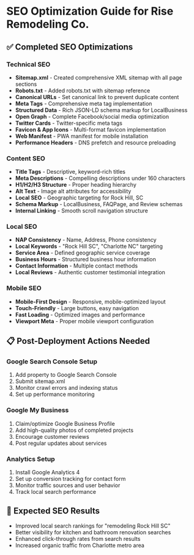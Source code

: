 # SEO Optimization Guide for Rise Remodeling Co.

## ✅ Completed SEO Optimizations

### Technical SEO
- **Sitemap.xml** - Created comprehensive XML sitemap with all page sections
- **Robots.txt** - Added robots.txt with sitemap reference
- **Canonical URLs** - Set canonical link to prevent duplicate content
- **Meta Tags** - Comprehensive meta tag implementation
- **Structured Data** - Rich JSON-LD schema markup for LocalBusiness
- **Open Graph** - Complete Facebook/social media optimization
- **Twitter Cards** - Twitter-specific meta tags
- **Favicon & App Icons** - Multi-format favicon implementation
- **Web Manifest** - PWA manifest for mobile installation
- **Performance Headers** - DNS prefetch and resource preloading

### Content SEO
- **Title Tags** - Descriptive, keyword-rich titles
- **Meta Descriptions** - Compelling descriptions under 160 characters
- **H1/H2/H3 Structure** - Proper heading hierarchy
- **Alt Text** - Image alt attributes for accessibility
- **Local SEO** - Geographic targeting for Rock Hill, SC
- **Schema Markup** - LocalBusiness, FAQPage, and Review schemas
- **Internal Linking** - Smooth scroll navigation structure

### Local SEO
- **NAP Consistency** - Name, Address, Phone consistency
- **Local Keywords** - "Rock Hill SC", "Charlotte NC" targeting
- **Service Area** - Defined geographic service coverage
- **Business Hours** - Structured business hour information
- **Contact Information** - Multiple contact methods
- **Local Reviews** - Authentic customer testimonial integration

### Mobile SEO
- **Mobile-First Design** - Responsive, mobile-optimized layout
- **Touch-Friendly** - Large buttons, easy navigation
- **Fast Loading** - Optimized images and performance
- **Viewport Meta** - Proper mobile viewport configuration

## 📋 Post-Deployment Actions Needed

### Google Search Console Setup
1. Add property to Google Search Console
2. Submit sitemap.xml
3. Monitor crawl errors and indexing status
4. Set up performance monitoring

### Google My Business
1. Claim/optimize Google Business Profile
2. Add high-quality photos of completed projects
3. Encourage customer reviews
4. Post regular updates about services

### Analytics Setup
1. Install Google Analytics 4
2. Set up conversion tracking for contact form
3. Monitor traffic sources and user behavior
4. Track local search performance

## 🎯 Expected SEO Results
- Improved local search rankings for "remodeling Rock Hill SC"
- Better visibility for kitchen and bathroom renovation searches
- Enhanced click-through rates from search results
- Increased organic traffic from Charlotte metro area